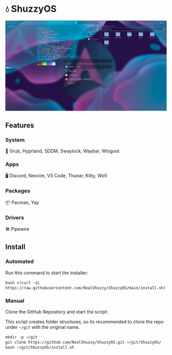 # 💧 ShuzzyOS
!["Preview of ShuzzyOS"](assets/preview.png)

## Features
### System
🔧 Grub, Hyprland, SDDM, Swaylock, Waybar, Wlogout  
### Apps
🖥 Discord, Neovim, VS Code, Thunar, Kitty, Wofi  
### Packages
📦 Pacman, Yay  
### Drivers
🛠 Pipewire  

## Install
### Automated
Run this command to start the installer:
```
bash <(curl -sL https://raw.githubusercontent.com/RealShuzzy/ShuzzyOS/main/install.sh)
```
### Manual
Clone the GitHub Repository and start the script:

This script creates folder structures, so its recommended to clone the repo under `~/git` with the original name. 
```
mkdir -p ~/git
git clone https://github.com/RealShuzzy/ShuzzyOS.git ~/git/ShuzzyOS/
bash ~/git/ShuzzyOS/install.sh
```
